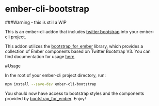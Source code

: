 ember-cli-bootstrap
===================

###Warning - this is still a WIP

This is an ember-cli addon that includes [twitter bootstrap](http://getbootstrap.com/) into your ember-cli project.

This addon utilizes the [bootstrap_for_ember](https://github.com/ember-addons/bootstrap-for-ember) library, which provides a collection of Ember components based on Twitter Bootstrap V3.
You can find documentation for usage [here](https://github.com/ember-addons/bootstrap-for-ember).

#Usage

In the root of your ember-cli project directory, run:
```bash
npm install --save-dev ember-cli-bootstrap
```

You should now have access to bootstrap styles and the components
provided by [bootstrap_for_ember](https://github.com/ember-addons/bootstrap-for-ember). Enjoy!

